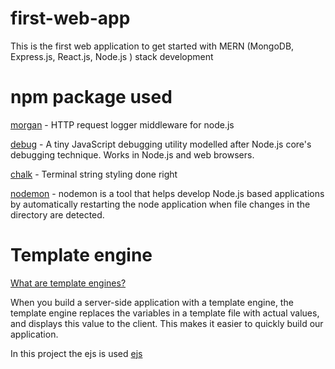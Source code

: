# first-web-app

This is the first web application to get started with MERN (MongoDB, Express.js, React.js, Node.js ) stack development

# npm package used

[morgan](https://www.npmjs.com/package/morgan) - HTTP request logger middleware for node.js

[debug](https://www.npmjs.com/package/debug) - A tiny JavaScript debugging utility modelled after Node.js core's debugging technique. Works in Node.js and web browsers.

[chalk](https://www.npmjs.com/package/chalk) - Terminal string styling done right

[nodemon](https://www.npmjs.com/package/nodemon) - nodemon is a tool that helps develop Node.js based applications by automatically restarting the node application when file changes in the directory are detected.

# Template engine

[What are template engines?](https://www.educative.io/answers/what-are-template-engines)

When you build a server-side application with a template engine, the template engine replaces the variables in a template file with actual values, and displays this value to the client. This makes it easier to quickly build our application.

In this project the ejs is used [ejs](https://www.npmjs.com/package/ejs)